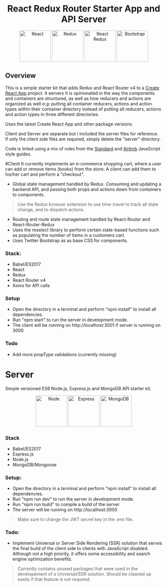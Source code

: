 <h1 align="center">
React Redux Router Starter App and API Server
</h1>
<div align="center">
  <img src="https://raw.githubusercontent.com/konpa/devicon/master/icons/react/react-original.svg?sanitize=true" alt="React" width=100 /> <img src="https://raw.githubusercontent.com/reactjs/redux/master/logo/logo.svg?sanitize=true" alt="Redux" width=100 /> <img src="https://camo.githubusercontent.com/f63754b8412368e820601967af6dea84312b925b/68747470733a2f2f7265616374747261696e696e672e636f6d2f72656163742d726f757465722f616e64726f69642d6368726f6d652d313434783134342e706e67" alt="React Redux" width=100 /> <img src="https://getbootstrap.com/assets/img/bootstrap-stack.png" alt="Bootstrap" width=100 />
</div>

## Overview
This is a simple starter kit that adds Redux and React Router v4 to a [Create React App](https://github.com/facebookincubator/create-react-app) project. It servers It is opinionated in the way the components and containers are structured, as well as how reducers and actions are organized as well e.g: putting all container reducers, actions and action types within their container directory instead of putting all reducers, actions and action types in three different directories.

Uses the latest Create React App and other package versions.

Client and Server are separate but I included the server files for reference. If only the client side files are required, simply delete the "server" directory.

Code is linted using a mix of rules from the [Standard](https://github.com/standard/standard) and [Airbnb](https://github.com/airbnb/javascript) JavaScript style guides.

#Client
It currently implements an e-commerce shopping cart, where a user can add or remove items (books) from the store. A client can add them to his/her cart and perform a "checkout".

- Global state management handled by Redux. Consuming and updating a backend API, and passing both props and actions down from containers to components. 
> Use the Redux browser extension to use time-travel to track all state change, and to dispatch actions.
- Routing and route state management handled by React-Router and React-Router-Redux
- Uses the reselect library to perform certain state-based functions such as populating the number of items in a customers cart.
- Uses Twitter Bootstrap as as base CSS for components.

### Stack:
- Babel/ES2017
- React
- Redux
- React Router v4
- Axios for API calls

### Setup
- Open the directory in a terminal and perform "npm install" to install all dependencies.
- Run "npm start" to run the server in development mode.
- The client will be running on http://localhost:3001 if server is running on 3000

### Todo
- Add more propType validations (currently missing)


# Server
Simple versioned ES6 Node.js, Express.js and MongoDB API starter kit.

<div align="center">
  <img src="https://camo.githubusercontent.com/9c24355bb3afbff914503b663ade7beb341079fa/68747470733a2f2f6e6f64656a732e6f72672f7374617469632f696d616765732f6c6f676f2d6c696768742e737667" alt="Node" width=100 /> <img src="https://camo.githubusercontent.com/647e291a5fd52d50e01deb82f9392c462df148a6/687474703a2f2f617070732e6f63746f636f6e73756c74696e672e636f6d2f696d616765732f6578707265737349636f6e2e706e67" alt="Express" width=100 /> <img src="https://camo.githubusercontent.com/06b379dd111735f904a752c417ec6946d38813a0/68747470733a2f2f6c6976652e7a6f6f6d646174612e636f6d2f7a6f6f6d646174612f736572766963652f636f6e6e656374696f6e2f74797065732f69636f6e2f4d4f4e474f5f4d4f4e474f3f763d2425374274696d657374616d70253744" alt="MongoDB" width=100 />
</div>

### Stack
- Babel/ES2017
- Express.js
- Node.js
- MongoDB/Mongoose

### Setup:
- Open the directory in a terminal and perform "npm install" to install all dependencies.
- Run "npm run dev" to run the server in development mode.
- Run "npm run build" to compile a build of the server
- The server will be running on http://localhost:3000
> Make sure to change the JWT secret key in the .env file.

### Todo:
- Implement Universal or Server Side Rendering (SSR) solution that serves the final build of the client side to clients with JavaScript disabled. Although not a high priority, it offers some accessibility and search engine optimization benefits.

> Currently contains unused packages that were used in the developement of a Universal/SSR solution. Should be cleaned up easily if that feature is not required.

